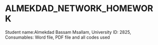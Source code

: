 # ALMEKDAD_NETWORK_HOMEWORK
Student name:Almekdad Bassam Msallam, University ID: 2825, Consumables: Word file, PDF file and all codes used
